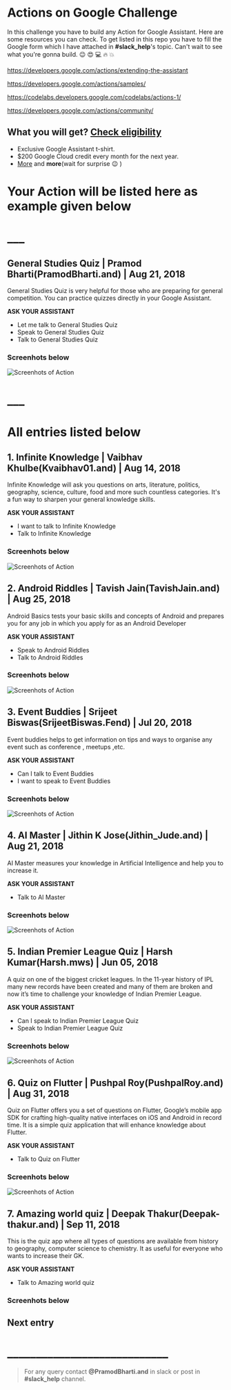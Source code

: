 # Actions on Google Challenge

In this challenge you have to build any Action for Google Assistant. Here are some resources you can check. To get listed in this repo you have to fill the Google form which I have attached in **#slack_help**'s topic. 
Can't wait to see what you're gonna build. :wink: :heart_eyes:
:computer: :fire: :boom: 

https://developers.google.com/actions/extending-the-assistant

https://developers.google.com/actions/samples/

https://codelabs.developers.google.com/codelabs/actions-1/

https://developers.google.com/actions/community/

## What you will get? [Check eligibility](https://developers.google.com/actions/community/faq#eligibility)

* Exclusive Google Assistant t-shirt.
* $200 Google Cloud credit every month for the next year.
* [More](https://developers.google.com/actions/community/overview) and **more**(wait for surprise :wink: )
 
# Your Action will be listed here as example given below

# ___

## General Studies Quiz | Pramod Bharti(PramodBharti.and) | Aug 21, 2018 

General Studies Quiz is very helpful for those who are preparing for general competition. You can practice quizzes directly in your Google Assistant.

**ASK YOUR ASSISTANT**

* Let me talk to General Studies Quiz
* Speak to General Studies Quiz
* Talk to General Studies Quiz

### Screenhots below

![Screenhots of Action](https://github.com/pramodbharti/Actions-on-Google-Challenge/blob/master/screenshots/GeneralStudiesQuiz-PramodBharti.jpeg)

# ___

# All entries listed below

## 1. Infinite Knowledge | Vaibhav Khulbe(Kvaibhav01.and) | Aug 14, 2018 

Infinite Knowledge will ask you questions on arts, literature, politics, geography, science, culture, food and more such countless categories. It's a fun way to sharpen your general knowledge skills. 

**ASK YOUR ASSISTANT**

* I want to talk to Infinite Knowledge
* Talk to Infinite Knowledge

### Screenhots below

![Screenhots of Action](https://github.com/pramodbharti/Actions-on-Google-Challenge/blob/master/screenshots/InfiniteKnowledge-VaibhavKhulbe.jpeg)


## 2. Android Riddles | Tavish Jain(TavishJain.and) | Aug 25, 2018 

Android Basics tests your basic skills and concepts of Android and prepares you for any job in which you apply for as an Android Developer

**ASK YOUR ASSISTANT**

* Speak to Android Riddles
* Talk to Android Riddles

### Screenhots below

![Screenhots of Action](https://github.com/pramodbharti/Actions-on-Google-Challenge/blob/master/screenshots/AndroidRiddles-TavishJain.jpg)


## 3. Event Buddies | Srijeet Biswas(SrijeetBiswas.Fend) | Jul 20, 2018 

Event buddies helps to get information on tips and ways to organise any event such as conference , meetups ,etc.

**ASK YOUR ASSISTANT**

* Can I talk to Event Buddies
* I want to speak to Event Buddies

### Screenhots below

![Screenhots of Action](https://github.com/pramodbharti/Actions-on-Google-Challenge/blob/master/screenshots/EventBuddies-SrijeetBiswas.jpeg)

## 4. AI Master | Jithin K Jose(Jithin_Jude.and) | Aug 21, 2018 

AI Master measures your knowledge in Artificial Intelligence and help you to increase it.

**ASK YOUR ASSISTANT**

* Talk to AI Master

### Screenhots below

![Screenhots of Action](https://github.com/pramodbharti/Actions-on-Google-Challenge/blob/master/screenshots/AIMaster-JithinJude.jpg)

## 5. Indian Premier League Quiz | Harsh Kumar(Harsh.mws) | Jun 05, 2018 

A quiz on one of the biggest cricket leagues.
In the 11-year history of IPL many new records have been created and many of them are broken and now it’s time to challenge your knowledge of Indian Premier League.

**ASK YOUR ASSISTANT**

* Can I speak to Indian Premier League Quiz
* Speak to Indian Premier League Quiz

### Screenhots below

![Screenhots of Action](https://github.com/pramodbharti/Actions-on-Google-Challenge/blob/master/screenshots/IndianPremierLeagueQuiz-HarshKumar.jpeg)

## 6. Quiz on Flutter | Pushpal Roy(PushpalRoy.and) | Aug 31, 2018 

Quiz on Flutter offers you a set of questions on Flutter, Google’s mobile app SDK for crafting high-quality native interfaces on iOS and Android in record time. It is a simple quiz application that will enhance knowledge about Flutter.

**ASK YOUR ASSISTANT**

* Talk to Quiz on Flutter

### Screenhots below

![Screenhots of Action](https://github.com/pramodbharti/Actions-on-Google-Challenge/blob/master/screenshots/QuizOnFlutter-PushpalRoy.jpg)

## 7. Amazing world quiz | Deepak Thakur(Deepak-thakur.and) | Sep 11, 2018 

This  is the quiz app where all types of questions are available from history to geography, computer science to chemistry. It as useful for everyone who wants to increase their GK.

**ASK YOUR ASSISTANT**

* Talk to Amazing world quiz

### Screenhots below



## Next entry

# ____________________________
> For any query contact **@PramodBharti.and** in slack or post in **#slack_help** channel.
